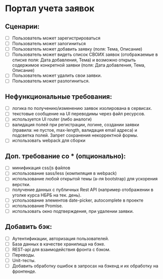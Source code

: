 # Портал учета заявок

 ## Сценарии:
- [ ] Пользователь может зарегистрироваться
- [ ] Пользователь может залогиниться
- [ ] Пользователь может добавить заявку (поля: Тема, Описание)
- [ ] Пользователь может видеть список СВОИХ заявок (отображаемые в списке поля: Дата добавления, Тема) и возможно открыть содержимое конкретной заявки (поля: Дата добавления, Тема, Описание)
- [ ] Пользователь может удалить свои заявки.
- [ ] Пользователь может разлогиниться.

 ## Нефункциональные требования:
- [ ] логика по получению/изменению заявок изолирована в сервисах.
- [ ] текстовые сообщение на UI переводимы через файл ресурсов.
- [ ] используется UI router (либо аналоги)
- [ ] валидация полей при регистрации, логине, создании заявки (правила: не пустое, max-length, валидация email адреса) и подсветка полей. Запрет сохранения некорректной формы.
- [ ] использовать webpack для сборки

 ## Доп. требование со * (опционально):
- [ ] минификация css/js файлов
- [ ] использование sass/less (компиляция в webpack)
- [ ] использование любой открытой темы (а-ля bootstrap) для ускорения верстки.
- [ ] получение данных с публичных Rest API (например отображении в уголке курса НБРБ на тек. день).
- [ ] успользование элементов date-picker, autocomplete в проекте
- [ ] использование Promise.
- [ ] использовать окно подтверждения, при удалении заявки.

 ## Добавить бэк:
- [ ] Аутентификации, авторизация пользователей.
- [ ] База данных в качестве хранилища на бэке.
- [ ] REST-api для взаимодействия фронта с бэком.
- [ ] Переводы.
- [ ] Unit-тесты.
- [ ] Добавить обработку ошибок в запросах на бэкенд и их обработку на фронтенде.